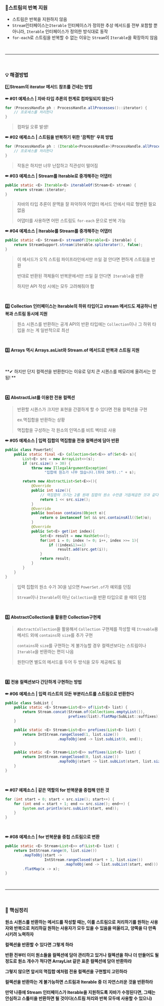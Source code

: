 ### 🤔스트림의 반복 지원

- 스트림은 반복을 지원하지 않음
- `Stream`인터페이스는`Iterable` 인터페이스가 정의한 추상 메서드를 전부 포함할 뿐 아니라, `Iterable` 인터페이스가 정의한 방식대로 동작
- `for-each`로 스트림을 반복할 수 없는 이유는 `Stream`이 `Iterable`을 확장하지 않음

<br>

---

<br>

### 💡 해결방법

1️⃣**Stream의 iterator 메서드 참조를 건네는 방법**

**✏ #01 예제소스 | 자바 타입 추론의 한계로 컴파일되지 않는다**

```java
for (ProcessHandle ph : ProcessHandle.allProcesses()::iterator) {
    // 프로세스를 처리한다
}
```

>컴파일 오류 발생!

**✏ #02 예제소스 | 스트림을 반복하기 위한 '끔찍한' 우회 방법**

```java
for (ProcessHandle ph : (Iterable<ProcessHandle>)ProcessHandle.allProcesses()::iterator) {
    // 프로세스를 처리한다
}
```

>작동은 하지만 너무 난잡하고 직관성이 떨어짐

**✏ #03 예제소스 | Stream<E>를 Iterable<E>로 중개해주는 어댑터**

```java
public static <E> Iterable<E> iterableOf(Stream<E> stream) {
    return stream::iterator;
}
```

>자바의 타입 추론이 문맥을 잘 파악하여 어댑터 메서드 안에서 따로 형변환 필요 없음
>
>어댑터를 사용하면 어떤 스트림도 `for-each` 문으로 반복 가능

**✏ #04 예제소스 | Iterable<E>를 Stream<E>를 중개해주는 어댑터**

```java
public static <E> Stream<E> streamOf(Iterable<E> iterable) {
	return StreamSupport.stream(iterable.spliterator(), false);
}
```

>이 메서드가 오직 스트림 파이프라인에서만 쓰일 걸 안다면 편하게 스트림을 반환
>
>반대로 반환된 객체들이 반복문에서만 쓰일 걸 안다면` Iterable`을 반환
>
>하지만 API 작성 시에는 모두 고려해줘야 함

<br>

**2️⃣ Collection 인터페이스는 Iterable의 하위 타입이고 stream 메서드도 제공하니 반복과 스트림 동시에 지원**

>원소 시퀀스를 반환하는 공개 API의 반환 타입에는 `Collection`이나 그 하위 타입을 쓰는 게 일반적으로 최선

<br>

**3️⃣ Arrays 역시 Arrays.asList와 Stream.of 메서드로 반복과 스트림 지원**

<br>

**✔ 하지만 단지 컬렉션을 반환한다는 이유로 덩치 큰 시퀀스를 메모리에 올려서는 안됨! **

<br>

**4️⃣ AbstractList를 이용한 전용 컬렉션**

>반환할 시퀀스가 크지만 표현을 간결하게 할 수 있다면 전용 컬렉션을 구현
>
>ex.멱집합을 반환하는 상황
>
>멱집합을 구성하는 각 원소의 인덱스를 비트 벡터로 사용

**✏ #05 예제소스 | 입력 집합의 멱집함을 전용 컬렉션에 담아 반환**

```java
public class PowerSet{
    public static final <E> Collection<Set<E>> of(Set<E> s){
        List<E> src = new ArrayList<>(s);
        if (src.size() > 30) {
            throw new IllegalArgumentException(
                  "집합에 원소가 너무 많습니다.(최대 30개).:" + s);

        return new AbstractList<Set<E>>(){
            @Override
            public int size(){
                // 멱집합의 크기는 2를 원래 집합의 원소 수만큼 거듭제곱한 것과 같다
                return 1 << src.size();
            }
            @Override
            public boolean contains(Object o){
                return o instanceof Set && src.containsAll((Set)o);
            }
            @Override
            public Set<E> get(int index){
                Set<E> result = new HashSet<>();
                for(int i = 0; index != 0; i++, index >>= 1){
                    if ((index&1)==1)
                        result.add(src.get(i));
                }
                return result; 
            }
        }
    }
}
```

>입력 집합의 원소 수가 30을 넘으면 `PowerSet.of`가 예외를 던짐
>
>`Stream`이나 `Iterable`이 아닌 `Collection`을 반환 타입으로 쓸 때의 단점

<br>

**5️⃣ AbstractCollection을 활용한 Collection구현체**

>`AbstractCollection`을 활용해서 `Collection` 구현체를 작성할 때 `Itreable`용 메서드 외에 `contains`와 `size`를 추가 구현
>
>`contains`와 `size`를 구현하는 게 불가능할 경우 컬렉션보다는 스트림이나 `Iterable`을 반환하는 편이 나음
>
>원한다면 별도의 메서드를 두어 두 방식을 모두 제공해도 됨

<br>

**8️⃣ 전용 컬렉션보다 간단하게 구현하는 방법**

**✏ #06 예제소스 | 입력 리스트의 모든 부분리스트를 스트림으로 반환한다**

```java
public class SubList {
    public static <E> Stream<List<E>> of(List<E> list) {
        return Stream.concat(Stream.of(Collections.emptyList()), 
                             prefixes(list).flatMap(SubList::suffixes));
    }

    public static <E> Stream<List<E>> prefixes(List<E> list) {
        return IntStream.rangeClosed(1, list.size())
                        .mapToObj(end -> list.subList(0, end));
    }

    public static <E> Stream<List<E>> suffixes(List<E> list) {
        return IntStream.rangeClosed(0, list.size())
                        .mapToObj(start -> list.subList(start, list.size()));
    }
}
```

<br>

**✏ #07 예제소스 | 같은 역할의 for 반복문을 중첩해 만든 것**

```java
for (int start = 0; start < src.size(); start++) {
    for (int end = start + 1; end <= src.size(); end++) {
        System.out.println(src.subList(start, end));
    }
}
```

<br>

**✏ #08 예제소스 | for 반복문을 중첩 스트림으로 변환**

```java
public static <E> Stream<List<E>> of(List<E> list) {
    return IntStream.range(0, list.size())
        .mapToObj(start -> 
                  IntStream.rangeClosed(start + 1, list.size())
                           .mapToObj(end -> list.subList(start, end)))
        .flatMap(x -> x);
}
```

<br>

----

<br>

### 📌 핵심정리

**원소 시퀀스를 반환하는 메서드를 작성할 때는, 이를 스트림으로 처리하기를 원하는 사용자와 반복으로 처리하길 원하는 사용자가 모두 있을 수 있음을 떠올리고, 양쪽을 다 만족시키려 노력하자**

**컬렉션을 반환할 수 있다면 그렇게 하라**

**반환 전부터 이미 원소들을 컬렉션에 담아 관리하고 있거나 컬렉션을 하나 더 만들어도 될 정도로 원소 개수가 적다면 ArrayList 같은 표준 컬렉션에 담아 반환하라**

**그렇지 않으면 앞서의 멱집합 예처럼 전용 컬렉션을 구현할지 고민하라**

**컬렉션을 반환하는 게 불가능하면 스트림과 Iterable 중 더 자연스러운 것을 반환하라**

**만약 나중에 Stream 인터페이스가 Iterable을 지원하도록 자바가 수정된다면, 그때는 안심하고 스틀미을 반환하면 될 것이다(스트림 처리와 반복 모두에 사용할 수 있으니)**

<br>
